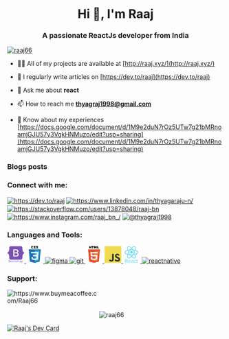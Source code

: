 <h1 align="center">Hi 👋, I'm Raaj</h1>
<h3 align="center">A passionate ReactJs developer from India</h3>

<p align="left"> <a href="https://github.com/ryo-ma/github-profile-trophy"><img src="https://github-profile-trophy.vercel.app/?username=raaj66" alt="raaj66" /></a> </p>

- 👨‍💻 All of my projects are available at [http://raaj.xyz/](http://raaj.xyz/)

- 📝 I regularly write articles on [https://dev.to/raaj](https://dev.to/raaj)

- 💬 Ask me about **react**

- 📫 How to reach me **thyagraj1998@gmail.com**

- 📄 Know about my experiences [https://docs.google.com/document/d/1M9e2duN7rOz5UTw7g21bMRnoamjGJU57y3VgkHNMuzo/edit?usp=sharing](https://docs.google.com/document/d/1M9e2duN7rOz5UTw7g21bMRnoamjGJU57y3VgkHNMuzo/edit?usp=sharing)

### Blogs posts
<!-- BLOG-POST-LIST:START -->
<!-- BLOG-POST-LIST:END -->

<h3 align="left">Connect with me:</h3>
<p align="left">
<a href="https://dev.to/https://dev.to/raaj" target="blank"><img align="center" src="https://raw.githubusercontent.com/rahuldkjain/github-profile-readme-generator/master/src/images/icons/Social/devto.svg" alt="https://dev.to/raaj" height="30" width="40" /></a>
<a href="https://linkedin.com/in/https://www.linkedin.com/in/thyagaraju-n/" target="blank"><img align="center" src="https://raw.githubusercontent.com/rahuldkjain/github-profile-readme-generator/master/src/images/icons/Social/linked-in-alt.svg" alt="https://www.linkedin.com/in/thyagaraju-n/" height="30" width="40" /></a>
<a href="https://stackoverflow.com/users/https://stackoverflow.com/users/13878048/raaj-bn" target="blank"><img align="center" src="https://raw.githubusercontent.com/rahuldkjain/github-profile-readme-generator/master/src/images/icons/Social/stack-overflow.svg" alt="https://stackoverflow.com/users/13878048/raaj-bn" height="30" width="40" /></a>
<a href="https://instagram.com/https://www.instagram.com/raaj_bn_/" target="blank"><img align="center" src="https://raw.githubusercontent.com/rahuldkjain/github-profile-readme-generator/master/src/images/icons/Social/instagram.svg" alt="https://www.instagram.com/raaj_bn_/" height="30" width="40" /></a>
<a href="https://medium.com/@thyagraj1998" target="blank"><img align="center" src="https://raw.githubusercontent.com/rahuldkjain/github-profile-readme-generator/master/src/images/icons/Social/medium.svg" alt="@thyagraj1998" height="30" width="40" /></a>
</p>

<h3 align="left">Languages and Tools:</h3>
<p align="left"> <a href="https://getbootstrap.com" target="_blank" rel="noreferrer"> <img src="https://raw.githubusercontent.com/devicons/devicon/master/icons/bootstrap/bootstrap-plain-wordmark.svg" alt="bootstrap" width="40" height="40"/> </a> <a href="https://www.w3schools.com/css/" target="_blank" rel="noreferrer"> <img src="https://raw.githubusercontent.com/devicons/devicon/master/icons/css3/css3-original-wordmark.svg" alt="css3" width="40" height="40"/> </a> <a href="https://www.figma.com/" target="_blank" rel="noreferrer"> <img src="https://www.vectorlogo.zone/logos/figma/figma-icon.svg" alt="figma" width="40" height="40"/> </a> <a href="https://git-scm.com/" target="_blank" rel="noreferrer"> <img src="https://www.vectorlogo.zone/logos/git-scm/git-scm-icon.svg" alt="git" width="40" height="40"/> </a> <a href="https://www.w3.org/html/" target="_blank" rel="noreferrer"> <img src="https://raw.githubusercontent.com/devicons/devicon/master/icons/html5/html5-original-wordmark.svg" alt="html5" width="40" height="40"/> </a> <a href="https://developer.mozilla.org/en-US/docs/Web/JavaScript" target="_blank" rel="noreferrer"> <img src="https://raw.githubusercontent.com/devicons/devicon/master/icons/javascript/javascript-original.svg" alt="javascript" width="40" height="40"/> </a> <a href="https://reactjs.org/" target="_blank" rel="noreferrer"> <img src="https://raw.githubusercontent.com/devicons/devicon/master/icons/react/react-original-wordmark.svg" alt="react" width="40" height="40"/> </a> <a href="https://reactnative.dev/" target="_blank" rel="noreferrer"> <img src="https://reactnative.dev/img/header_logo.svg" alt="reactnative" width="40" height="40"/> </a> </p>

<h3 align="left">Support:</h3>
<p><a href="https://www.buymeacoffee.com/https://www.buymeacoffee.com/Raaj66"> <img align="left" src="https://cdn.buymeacoffee.com/buttons/v2/default-yellow.png" height="50" width="210" alt="https://www.buymeacoffee.com/Raaj66" /></a></p><br><br>

<p>&nbsp;<img align="center" src="https://github-readme-stats.vercel.app/api?username=raaj66&show_icons=true&locale=en" alt="raaj66" /></p>

<a href="https://app.daily.dev/raaj6636"><img src="https://api.daily.dev/devcards/3b6390379ef8427797db4ef223021807.png?r=h6j" width="400" alt="Raaj's Dev Card"/></a>
